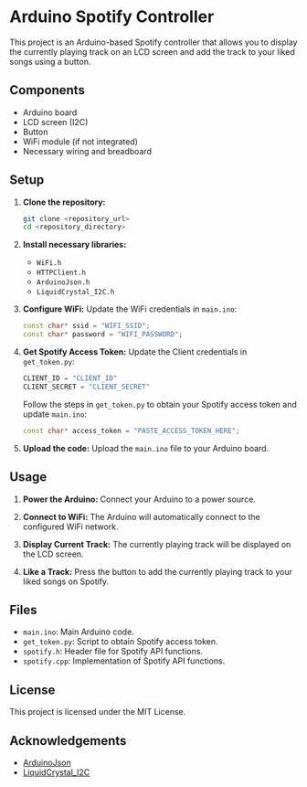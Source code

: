 # Arduino Spotify Controller

This project is an Arduino-based Spotify controller that allows you to display the currently playing track on an LCD screen and add the track to your liked songs using a button.

## Components

- Arduino board
- LCD screen (I2C)
- Button
- WiFi module (if not integrated)
- Necessary wiring and breadboard

## Setup

1. **Clone the repository:**
    ```sh
    git clone <repository_url>
    cd <repository_directory>
    ```

2. **Install necessary libraries:**
    - `WiFi.h`
    - `HTTPClient.h`
    - `ArduinoJson.h`
    - `LiquidCrystal_I2C.h`

3. **Configure WiFi:**
    Update the WiFi credentials in `main.ino`:
    ```ino
    const char* ssid = "WIFI_SSID";
    const char* password = "WIFI_PASSWORD";
    ```

4. **Get Spotify Access Token:**
    Update the Client credentials in `get_token.py`:
    ```py
    CLIENT_ID = "CLIENT_ID"
    CLIENT_SECRET = "CLIENT_SECRET"
    ```
    Follow the steps in `get_token.py` to obtain your Spotify access token and update `main.ino`:
    ```ino
    const char* access_token = "PASTE_ACCESS_TOKEN_HERE";
    ```

5. **Upload the code:**
    Upload the `main.ino` file to your Arduino board.

## Usage

1. **Power the Arduino:**
    Connect your Arduino to a power source.

2. **Connect to WiFi:**
    The Arduino will automatically connect to the configured WiFi network.

3. **Display Current Track:**
    The currently playing track will be displayed on the LCD screen.

4. **Like a Track:**
    Press the button to add the currently playing track to your liked songs on Spotify.

## Files

- `main.ino`: Main Arduino code.
- `get_token.py`: Script to obtain Spotify access token.
- `spotify.h`: Header file for Spotify API functions.
- `spotify.cpp`: Implementation of Spotify API functions.

## License

This project is licensed under the MIT License.

## Acknowledgements

- [ArduinoJson](https://arduinojson.org/)
- [LiquidCrystal_I2C](https://github.com/johnrickman/LiquidCrystal_I2C)
